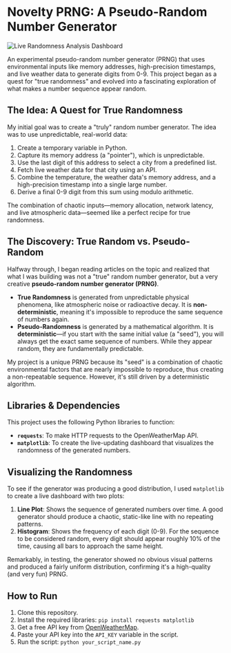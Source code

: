 # Novelty PRNG: A Pseudo-Random Number Generator

![Live Randomness Analysis Dashboard](assets/dashboard.png)

An experimental pseudo-random number generator (PRNG) that uses environmental inputs like memory addresses, high-precision timestamps, and live weather data to generate digits from 0-9. This project began as a quest for "true randomness" and evolved into a fascinating exploration of what makes a number sequence appear random.

## The Idea: A Quest for True Randomness

My initial goal was to create a "truly" random number generator. The idea was to use unpredictable, real-world data:

1.  Create a temporary variable in Python.
2.  Capture its memory address (a "pointer"), which is unpredictable.
3.  Use the last digit of this address to select a city from a predefined list.
4.  Fetch live weather data for that city using an API.
5.  Combine the temperature, the weather data's memory address, and a high-precision timestamp into a single large number.
6.  Derive a final 0-9 digit from this sum using modulo arithmetic.

The combination of chaotic inputs—memory allocation, network latency, and live atmospheric data—seemed like a perfect recipe for true randomness.

## The Discovery: True Random vs. Pseudo-Random

Halfway through, I began reading articles on the topic and realized that what I was building was not a "true" random number generator, but a very creative **pseudo-random number generator (PRNG)**.

  * **True Randomness** is generated from unpredictable physical phenomena, like atmospheric noise or radioactive decay. It is **non-deterministic**, meaning it's impossible to reproduce the same sequence of numbers again.
  * **Pseudo-Randomness** is generated by a mathematical algorithm. It is **deterministic**—if you start with the same initial value (a "seed"), you will always get the exact same sequence of numbers. While they appear random, they are fundamentally predictable.

My project is a unique PRNG because its "seed" is a combination of chaotic environmental factors that are nearly impossible to reproduce, thus creating a non-repeatable sequence. However, it's still driven by a deterministic algorithm.

## Libraries & Dependencies

This project uses the following Python libraries to function:

  * **`requests`**: To make HTTP requests to the OpenWeatherMap API.
  * **`matplotlib`**: To create the live-updating dashboard that visualizes the randomness of the generated numbers.

## Visualizing the Randomness

To see if the generator was producing a good distribution, I used `matplotlib` to create a live dashboard with two plots:

1.  **Line Plot**: Shows the sequence of generated numbers over time. A good generator should produce a chaotic, static-like line with no repeating patterns.
2.  **Histogram**: Shows the frequency of each digit (0-9). For the sequence to be considered random, every digit should appear roughly 10% of the time, causing all bars to approach the same height.

Remarkably, in testing, the generator showed no obvious visual patterns and produced a fairly uniform distribution, confirming it's a high-quality (and very fun) PRNG.

## How to Run

1.  Clone this repository.
2.  Install the required libraries: `pip install requests matplotlib`
3.  Get a free API key from [OpenWeatherMap](https://openweathermap.org/api).
4.  Paste your API key into the `API_KEY` variable in the script.
5.  Run the script: `python your_script_name.py`

